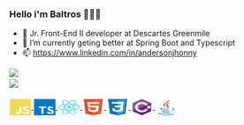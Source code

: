 ### Hello i'm Baltros 🧙🏼‍♂️

- 🔭 Jr. Front-End II developer at Descartes Greenmile
- 🌱 I’m currently geting better at Spring Boot and Typescript
- 📫 https://www.linkedin.com/in/andersonjhonny


<div>
  <a href="https://github.com/jhonnybaltros">
  <img height="180em" src="https://github-readme-stats.vercel.app/api?username=jhonnybaltros&show_icons=true&theme=tokyonight&include_all_commits,prs=true&count_private=true"/>
</div>
<div>
<img height="115em" src="https://github-profile-trophy.vercel.app/?username=jhonnybaltros&row=1&column=4&theme=discord">
</div>
<div style="display: inline_block"><br>
  <img align="center" alt="jhonny-Js" height="30" width="40" src="https://raw.githubusercontent.com/devicons/devicon/master/icons/javascript/javascript-plain.svg">
  <img align="center" alt="jhonny-Ts" height="30" width="40" src="https://raw.githubusercontent.com/devicons/devicon/master/icons/typescript/typescript-plain.svg">
  <img align="center" alt="jhonny-React" height="30" width="40" src="https://raw.githubusercontent.com/devicons/devicon/master/icons/react/react-original.svg">
  <img align="center" alt="jhonny-HTML" height="30" width="40" src="https://raw.githubusercontent.com/devicons/devicon/master/icons/html5/html5-original.svg">
  <img align="center" alt="jhonny-CSS" height="30" width="40" src="https://raw.githubusercontent.com/devicons/devicon/master/icons/css3/css3-original.svg">
  <img align="center" alt="jhonny-Csharp" height="30" width="40" src="https://raw.githubusercontent.com/devicons/devicon/master/icons/csharp/csharp-original.svg">
  <img align="center" alt="jhonny-Java" height="30" width="40" src="https://raw.githubusercontent.com/devicons/devicon/master/icons/java/java-original.svg">   
</div>
